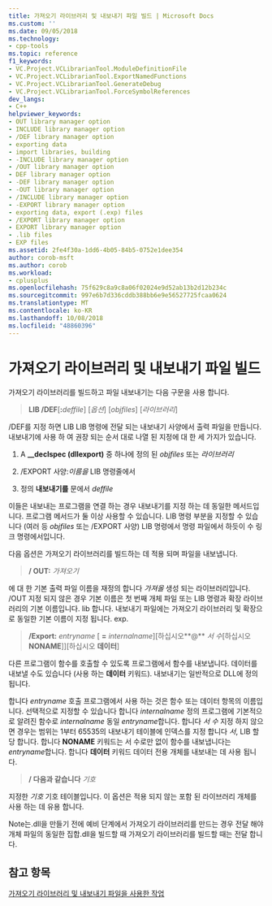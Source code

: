 ```yaml
---
title: 가져오기 라이브러리 및 내보내기 파일 빌드 | Microsoft Docs
ms.custom: ''
ms.date: 09/05/2018
ms.technology:
- cpp-tools
ms.topic: reference
f1_keywords:
- VC.Project.VCLibrarianTool.ModuleDefinitionFile
- VC.Project.VCLibrarianTool.ExportNamedFunctions
- VC.Project.VCLibrarianTool.GenerateDebug
- VC.Project.VCLibrarianTool.ForceSymbolReferences
dev_langs:
- C++
helpviewer_keywords:
- OUT library manager option
- INCLUDE library manager option
- /DEF library manager option
- exporting data
- import libraries, building
- -INCLUDE library manager option
- /OUT library manager option
- DEF library manager option
- -DEF library manager option
- -OUT library manager option
- /INCLUDE library manager option
- -EXPORT library manager option
- exporting data, export (.exp) files
- /EXPORT library manager option
- EXPORT library manager option
- .lib files
- EXP files
ms.assetid: 2fe4f30a-1dd6-4b05-84b5-0752e1dee354
author: corob-msft
ms.author: corob
ms.workload:
- cplusplus
ms.openlocfilehash: 75f629c8a9c8a06f02024e9d52ab13b2d12b234c
ms.sourcegitcommit: 997e6b7d336cddb388bb6e9e56527725fcaa0624
ms.translationtype: MT
ms.contentlocale: ko-KR
ms.lasthandoff: 10/08/2018
ms.locfileid: "48860396"
---
```

# <a name="building-an-import-library-and-export-file"></a>가져오기 라이브러리 및 내보내기 파일 빌드

가져오기 라이브러리를 빌드하고 파일 내보내기는 다음 구문을 사용 합니다.

> **LIB /DEF**[**:**<em>deffile</em>] [*옵션*] [*objfiles*] [*라이브러리*]

/DEF를 지정 하면 LIB LIB 명령에 전달 되는 내보내기 사양에서 출력 파일을 만듭니다. 내보내기에 사용 하 여 권장 되는 순서 대로 나열 된 지정에 대 한 세 가지가 있습니다.

1. A **__declspec (dllexport)** 중 하나에 정의 된 *objfiles* 또는 *라이브러리*

1. /EXPORT 사양:*이름을* LIB 명령줄에서

1. 정의 **내보내기를** 문에서 *deffile*

이들은 내보내는 프로그램을 연결 하는 경우 내보내기를 지정 하는 데 동일한 메서드입니다. 프로그램 메서드가 둘 이상 사용할 수 있습니다. LIB 명령 부분을 지정할 수 있습니다 (여러 등 *objfiles* 또는 /EXPORT 사양) LIB 명령에서 명령 파일에서 하듯이 수 링크 명령에서입니다.

다음 옵션은 가져오기 라이브러리를 빌드하는 데 적용 되며 파일을 내보냅니다.

> **/ OUT:** *가져오기*

에 대 한 기본 출력 파일 이름을 재정의 합니다 *가져올* 생성 되는 라이브러리입니다. /OUT 지정 되지 않은 경우 기본 이름은 첫 번째 개체 파일 또는 LIB 명령과 확장 라이브러리의 기본 이름입니다. lib 합니다. 내보내기 파일에는 가져오기 라이브러리 및 확장으로 동일한 기본 이름이 지정 됩니다. exp.

> **/Export:** *entryname* \[ **=** *internalname*]\[하십시오**\@** <em>서 수</em>\[하십시오 **NONAME**]]\[하십시오 **데이터**]

다른 프로그램이 함수를 호출할 수 있도록 프로그램에서 함수를 내보냅니다. 데이터를 내보낼 수도 있습니다 (사용 하는 **데이터** 키워드). 내보내기는 일반적으로 DLL에 정의 됩니다.

합니다 *entryname* 호출 프로그램에서 사용 하는 것은 함수 또는 데이터 항목의 이름입니다. 선택적으로 지정할 수 있습니다 합니다 *internalname* 정의 프로그램에 기본적으로 알려진 함수로 *internalname* 동일 *entryname*합니다. 합니다 *서 수* 지정 하지 않으면 경우는 범위는 1부터 65535의 내보내기 테이블에 인덱스를 지정 합니다 *서*, LIB 할당 합니다. 합니다 **NONAME** 키워드는 서 수로만 없이 함수를 내보냅니다는 *entryname*합니다. 합니다 **데이터** 키워드 데이터 전용 개체를 내보내는 데 사용 됩니다.

> **/ 다음과 같습니다** *기호*

지정한 *기호* 기호 테이블입니다. 이 옵션은 적용 되지 않는 포함 된 라이브러리 개체를 사용 하는 데 유용 합니다.

Note는.dll을 만들기 전에 예비 단계에서 가져오기 라이브러리를 만드는 경우 전달 해야 개체 파일의 동일한 집합.dll을 빌드할 때 가져오기 라이브러리를 빌드할 때는 전달 합니다.

## <a name="see-also"></a>참고 항목

[가져오기 라이브러리 및 내보내기 파일을 사용한 작업](../../build/reference/working-with-import-libraries-and-export-files.md)

